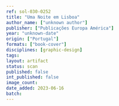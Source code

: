 ```yaml
---
ref: sol-030-0252
title: "Uma Noite em Lisboa"
author_name: ["unknown author"]
publisher: ["Publicações Europa América"]
year: "unknown-date"
origin: ["Portugal"]
formats: ["book-cover"]
disciplines: [graphic-design]
tags:
layout: artifact
status: scan
published: false
int_published: false
image_count:
date_added: 2023-06-16
batch:
---
```

